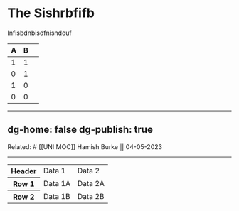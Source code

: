 # The Sishrbfifb

Infisbdnbisdfnisndouf

| A   | B   |     |
| --- | --- | --- |
| 1   |  1   |     |
| 0   |  1   |     |
| 1   |  0   |     |
| 0   |  0   |     |

---
dg-home: false
dg-publish: true
---
Related: #
[[UNI MOC]]
Hamish Burke || 04-05-2023
***



<table>
  <tr>
    <th>Header</th>
    <td>Data 1</td>
    <td>Data 2</td>
  </tr>
  <tr>
    <th>Row 1</th>
    <td>Data 1A</td>
    <td>Data 2A</td>
  </tr>
  <tr>
    <th>Row 2</th>
    <td>Data 1B</td>
    <td>Data 2B</td>
  </tr>
</table>

